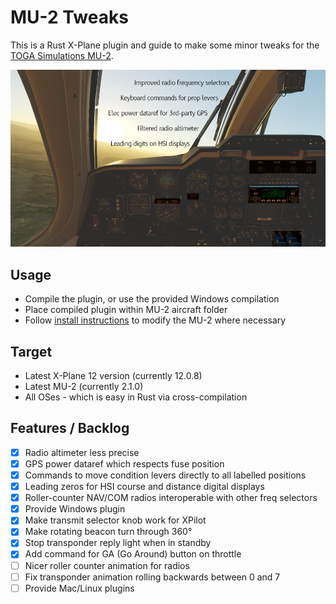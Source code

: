 # MU-2 Tweaks

This is a Rust X-Plane plugin and guide to make some minor tweaks for the [TOGA Simulations MU-2](https://www.x-aviation.com/catalog/product_info.php/toga-simulations-marquise-p-226).

![overview of changes](./doc/overview.png)

## Usage

- Compile the plugin, or use the provided Windows compilation
- Place compiled plugin within MU-2 aircraft folder
- Follow [install instructions](./doc/InstallInstructions.md) to modify the MU-2 where necessary

## Target

- Latest X-Plane 12 version (currently 12.0.8)
- Latest MU-2 (currently 2.1.0)
- All OSes - which is easy in Rust via cross-compilation

## Features / Backlog

- [x] Radio altimeter less precise
- [x] GPS power dataref which respects fuse position
- [x] Commands to move condition levers directly to all labelled positions
- [x] Leading zeros for HSI course and distance digital displays
- [x] Roller-counter NAV/COM radios interoperable with other freq selectors
- [x] Provide Windows plugin
- [x] Make transmit selector knob work for XPilot
- [x] Make rotating beacon turn through 360°
- [x] Stop transponder reply light when in standby
- [x] Add command for GA (Go Around) button on throttle
- [ ] Nicer roller counter animation for radios
- [ ] Fix transponder animation rolling backwards between 0 and 7
- [ ] Provide Mac/Linux plugins
